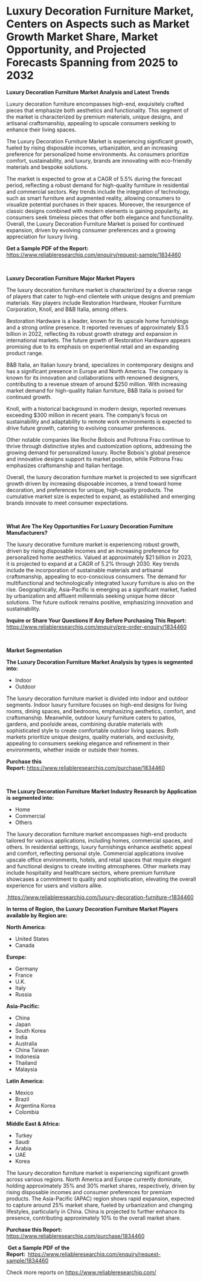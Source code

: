 <p><h1>Luxury Decoration Furniture Market, Centers on Aspects such as Market Growth Market Share, Market Opportunity, and Projected Forecasts Spanning from 2025 to 2032</h1></p><p><strong>Luxury Decoration Furniture Market Analysis and Latest Trends</strong></p>
<p><p>Luxury decoration furniture encompasses high-end, exquisitely crafted pieces that emphasize both aesthetics and functionality. This segment of the market is characterized by premium materials, unique designs, and artisanal craftsmanship, appealing to upscale consumers seeking to enhance their living spaces. </p><p>The Luxury Decoration Furniture Market is experiencing significant growth, fueled by rising disposable incomes, urbanization, and an increasing preference for personalized home environments. As consumers prioritize comfort, sustainability, and luxury, brands are innovating with eco-friendly materials and bespoke solutions. </p><p>The market is expected to grow at a CAGR of 5.5% during the forecast period, reflecting a robust demand for high-quality furniture in residential and commercial sectors. Key trends include the integration of technology, such as smart furniture and augmented reality, allowing consumers to visualize potential purchases in their spaces. Moreover, the resurgence of classic designs combined with modern elements is gaining popularity, as consumers seek timeless pieces that offer both elegance and functionality. Overall, the Luxury Decoration Furniture Market is poised for continued expansion, driven by evolving consumer preferences and a growing appreciation for luxury living.</p></p>
<p><strong>Get a Sample PDF of the Report:&nbsp;</strong> <a href="https://www.reliableresearchiq.com/enquiry/request-sample/1834460?utm_campaign=3080&utm_medium=2&utm_source=Github&utm_content=ia&utm_term=05042025&utm_id=luxury-decoration-furniture">https://www.reliableresearchiq.com/enquiry/request-sample/1834460</a></p>
<p>&nbsp;</p>
<p><strong>Luxury Decoration Furniture Major Market Players</strong></p>
<p><p>The luxury decoration furniture market is characterized by a diverse range of players that cater to high-end clientele with unique designs and premium materials. Key players include Restoration Hardware, Hooker Furniture Corporation, Knoll, and B&B Italia, among others.</p><p>Restoration Hardware is a leader, known for its upscale home furnishings and a strong online presence. It reported revenues of approximately $3.5 billion in 2022, reflecting its robust growth strategy and expansion in international markets. The future growth of Restoration Hardware appears promising due to its emphasis on experiential retail and an expanding product range.</p><p>B&B Italia, an Italian luxury brand, specializes in contemporary designs and has a significant presence in Europe and North America. The company is known for its innovation and collaborations with renowned designers, contributing to a revenue stream of around $250 million. With increasing market demand for high-quality Italian furniture, B&B Italia is poised for continued growth.</p><p>Knoll, with a historical background in modern design, reported revenues exceeding $300 million in recent years. The company’s focus on sustainability and adaptability to remote work environments is expected to drive future growth, catering to evolving consumer preferences.</p><p>Other notable companies like Roche Bobois and Poltrona Frau continue to thrive through distinctive styles and customization options, addressing the growing demand for personalized luxury. Roche Bobois's global presence and innovative designs support its market position, while Poltrona Frau emphasizes craftsmanship and Italian heritage.</p><p>Overall, the luxury decoration furniture market is projected to see significant growth driven by increasing disposable incomes, a trend toward home decoration, and preferences for unique, high-quality products. The cumulative market size is expected to expand, as established and emerging brands innovate to meet consumer expectations.</p></p>
<p>&nbsp;</p>
<p><strong>What Are The Key Opportunities For Luxury Decoration Furniture Manufacturers?</strong></p>
<p><p>The luxury decorative furniture market is experiencing robust growth, driven by rising disposable incomes and an increasing preference for personalized home aesthetics. Valued at approximately $21 billion in 2023, it is projected to expand at a CAGR of 5.2% through 2030. Key trends include the incorporation of sustainable materials and artisanal craftsmanship, appealing to eco-conscious consumers. The demand for multifunctional and technologically integrated luxury furniture is also on the rise. Geographically, Asia-Pacific is emerging as a significant market, fueled by urbanization and affluent millennials seeking unique home décor solutions. The future outlook remains positive, emphasizing innovation and sustainability.</p></p>
<p><strong>Inquire or Share Your Questions If Any Before Purchasing This Report:</strong> <a href="https://www.reliableresearchiq.com/enquiry/pre-order-enquiry/1834460?utm_campaign=3080&utm_medium=2&utm_source=Github&utm_content=ia&utm_term=05042025&utm_id=luxury-decoration-furniture">https://www.reliableresearchiq.com/enquiry/pre-order-enquiry/1834460</a></p>
<p>&nbsp;</p>
<p><strong>Market Segmentation</strong></p>
<p><strong>The Luxury Decoration Furniture Market Analysis by types is segmented into:</strong></p>
<p><ul><li>Indoor</li><li>Outdoor</li></ul></p>
<p><p>The luxury decoration furniture market is divided into indoor and outdoor segments. Indoor luxury furniture focuses on high-end designs for living rooms, dining spaces, and bedrooms, emphasizing aesthetics, comfort, and craftsmanship. Meanwhile, outdoor luxury furniture caters to patios, gardens, and poolside areas, combining durable materials with sophisticated style to create comfortable outdoor living spaces. Both markets prioritize unique designs, quality materials, and exclusivity, appealing to consumers seeking elegance and refinement in their environments, whether inside or outside their homes.</p></p>
<p><strong>Purchase this Report:&nbsp;</strong><a href="https://www.reliableresearchiq.com/purchase/1834460?utm_campaign=3080&utm_medium=2&utm_source=Github&utm_content=ia&utm_term=05042025&utm_id=luxury-decoration-furniture">https://www.reliableresearchiq.com/purchase/1834460</a></p>
<p>&nbsp;</p>
<p><strong>The Luxury Decoration Furniture Market Industry Research by Application is segmented into:</strong></p>
<p><ul><li>Home</li><li>Commercial</li><li>Others</li></ul></p>
<p><p>The luxury decoration furniture market encompasses high-end products tailored for various applications, including homes, commercial spaces, and others. In residential settings, luxury furnishings enhance aesthetic appeal and comfort, reflecting personal style. Commercial applications involve upscale office environments, hotels, and retail spaces that require elegant and functional designs to create inviting atmospheres. Other markets may include hospitality and healthcare sectors, where premium furniture showcases a commitment to quality and sophistication, elevating the overall experience for users and visitors alike.</p></p>
<p><a href="https://www.reliableresearchiq.com/luxury-decoration-furniture-r1834460?utm_campaign=3080&utm_medium=2&utm_source=Github&utm_content=ia&utm_term=05042025&utm_id=luxury-decoration-furniture">&nbsp;https://www.reliableresearchiq.com/luxury-decoration-furniture-r1834460</a></p>
<p><strong>In terms of Region, the Luxury Decoration Furniture Market Players available by Region are:</strong></p>
<p>
    <p> <strong> North America: </strong>
        <ul>
            <li>United States</li>
            <li>Canada</li>
        </ul>
        </p> 
    <p> <strong> Europe: </strong>
        <ul>
            <li>Germany</li>
            <li>France</li>
            <li>U.K.</li>
            <li>Italy</li>
            <li>Russia</li>
        </ul>
        </p> 
    <p> <strong> Asia-Pacific: </strong>
        <ul>
            <li>China</li>
            <li>Japan</li>
            <li>South Korea</li>
            <li>India</li>
            <li>Australia</li>
            <li>China Taiwan</li>
            <li>Indonesia</li>
            <li>Thailand</li>
            <li>Malaysia</li>
        </ul>
        </p> 
    <p> <strong> Latin America: </strong>
        <ul>
            <li>Mexico</li>
            <li>Brazil</li>
            <li>Argentina Korea</li>
            <li>Colombia</li>
        </ul>
        </p> 
    <p> <strong> Middle East & Africa: </strong>
        <ul>
            <li>Turkey</li>
            <li>Saudi</li>
            <li>Arabia</li>
            <li>UAE</li>
            <li>Korea</li>
        </ul>
    </p>
    </p>
<p><p>The luxury decoration furniture market is experiencing significant growth across various regions. North America and Europe currently dominate, holding approximately 35% and 30% market shares, respectively, driven by rising disposable incomes and consumer preferences for premium products. The Asia-Pacific (APAC) region shows rapid expansion, expected to capture around 25% market share, fueled by urbanization and changing lifestyles, particularly in China. China is projected to further enhance its presence, contributing approximately 10% to the overall market share.</p></p>
<p><strong>Purchase this Report: </strong><a href="https://www.reliableresearchiq.com/purchase/1834460?utm_campaign=3080&utm_medium=2&utm_source=Github&utm_content=ia&utm_term=05042025&utm_id=luxury-decoration-furniture">https://www.reliableresearchiq.com/purchase/1834460</a></p>
<p>&nbsp;<strong>Get a Sample PDF of the Report:&nbsp;&nbsp;</strong><a href="https://www.reliableresearchiq.com/enquiry/request-sample/1834460?utm_campaign=3080&utm_medium=2&utm_source=Github&utm_content=ia&utm_term=05042025&utm_id=luxury-decoration-furniture">https://www.reliableresearchiq.com/enquiry/request-sample/1834460</a></p>
<p><strong></strong></p>
<p>Check more reports on <a href="https://www.reliableresearchiq.com/?utm_campaign=3080&utm_medium=2&utm_source=Github&utm_content=ia&utm_term=05042025&utm_id=luxury-decoration-furniture">https://www.reliableresearchiq.com/</a></p>